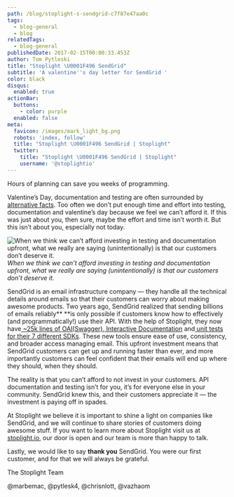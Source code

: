 ```yaml
---
path: /blog/stoplight-s-sendgrid-c7f87e47aa0c
tags:
  - blog-general
  - blog
relatedTags:
  - blog-general
publishedDate: 2017-02-15T00:00:33.453Z
author: Tom Pytleski
title: "Stoplight \U0001F496 SendGrid"
subtitle: 'A valentine''s day letter for SendGrid '
color: black
disqus:
  enabled: true
actionBar:
  buttons:
    - color: purple
  enabled: false
meta:
  favicon: /images/mark_light_bg.png
  robots: 'index, follow'
  title: "Stoplight \U0001F496 SendGrid | Stoplight"
  twitter:
    title: "Stoplight \U0001F496 SendGrid | Stoplight"
    username: '@stoplightio'
---
```

Hours of planning can save you weeks of programming.

Valentine’s Day, documentation and testing are often surrounded by[ alternative facts](https://media.giphy.com/media/26xBJp0c17g1LOzny/source.gif). Too often we don’t put enough time and effort into testing, documentation and valentine’s day because we feel we can’t afford it. If this was just about you, then sure, maybe the effort and time isn’t worth it. But this isn’t about you, especially not today.

![When we think we can’t afford investing in testing and documentation upfront, what we really are saying (unintentionally) is that our customers don’t deserve it.](https://cdn-images-1.medium.com/max/3672/1*IaX3R-g_PDuFCPLgyNhXPA.png)*When we think we can’t afford investing in testing and documentation upfront, what we really are saying (unintentionally) is that our customers don’t deserve it.*

SendGrid is an email infrastructure company — they handle all the technical details around emails so that their customers can worry about making awesome products. Two years ago, SendGrid realized that sending billions of emails reliably** **is only possible if customers know how to effectively (and programmatically!) use their API. With the help of Stoplight, they now have[ ~25k lines of OAI(Swagger)](https://sendgrid.com/blog/using-a-prototype-as-an-api-product-specification/),[ Interactive Documentation](https://sendgrid.com/blog/sendgrid-loves-developers/) and[ unit tests for their 7 different SDKs](https://sendgrid.com/blog/stoplight-io-to-test-api-endpoints/). These new tools ensure ease of use, consistency, and broader access managing email. This upfront investment means that SendGrid customers can get up and running faster than ever, and more importantly customers can feel confident that their emails will end up where they should, when they should.

The reality is that you can’t afford to not invest in your customers. API documentation and testing isn’t for you, it’s for everyone else in your community. SendGrid knew this, and their customers appreciate it — the investment is paying off in spades.

At Stoplight we believe it is important to shine a light on companies like SendGrid, and we will continue to share stories of customers doing awesome stuff. If you want to learn more about Stoplight visit us at [stoplight.io](https://stoplight.io/), our door is open and our team is more than happy to talk.

Lastly, we would like to say **thank you** SendGrid. You were our first customer, and for that we will always be grateful.

The Stoplight Team

@marbemac, @pytlesk4, @chrisnlott, @vazhaom

